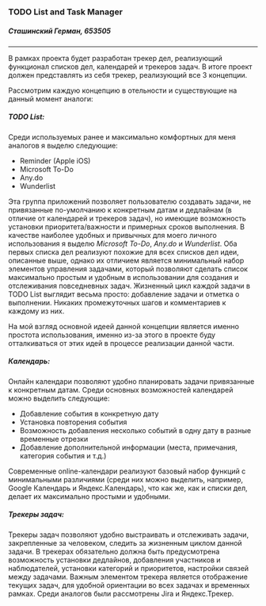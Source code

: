 ### TODO List and Task Manager
##### Сташинский Герман, *653505* 
***

В рамках проекта будет разработан трекер дел, реализующий функционал списков дел, календарей и трекеров задач. В итоге проект должен представлять из себя трекер, реализующий все 3 концепции.

Рассмотрим каждую концепцию в отельности и существующие на данный момент аналоги:

##### **TODO List:**

Среди используемых ранее и максимально комфортных для меня аналогов я выделю следующие:  

* Reminder (Apple iOS)  
* Microsoft To-Do
* Any.do  
* Wunderlist    

Эта группа приложений позволяет пользователю создавать задачи, не привязанные по-умолчанию к конкретным датам и дедлайнам (в отличие от календарей и трекеров задач), но имеющие возможность установки приоритета/важности и примерных сроков выполнения. В качестве наиболее удобных и привычных для моего личного использования я выделю *Microsoft To-Do*, *Any.do* и *Wunderlist*. Оба первых списка дел реализуют похожие для всех списков дел идеи, описанные выше, однако их отличием является минимальный набор элементов управления задачами, который позволяют сделать список максимально простым и удобным в использовании для создания и отслеживания повседневных задач. Жизненный цикл каждой задачи в TODO List выглядит весьма просто: добавление задачи и отметка о выполнении. Никаких промежуточных шагов и комментариев к каждому из них.

На мой взгляд основной идеей данной концепции является именно простота использования, именно из-за этого в проекте буду отталкиваться от этих идей в процессе реализации данной части. 

##### **Календарь:**

Онлайн календари позволяют удобно планировать задачи привязанные к конкретным датам. Среди основных возможностей календарей можно выделить следующие:

* Добавление события в конкретную дату
* Установка повторения события
* Возможность добавления несколько событий в одну дату в разные временные отрезки
* Добавление дополнительной информации (места, примечания, категория события и т.д.) 

Современные online-календари реализуют базовый набор функций с минимальными различиями (среди них можно выделить, например, Google Календарь и Яндекс.Календарь), что как же, как и списки дел, делает их максимально простыми и удобными. 

##### **Трекеры задач:**

Трекеры задач позволяют удобно выстраивать и отслеживать задачи, закрепленные за человеком, следить за жизненным циклом данной задачи. В трекерах обязательно должна быть предусмотрена возможность установки дедлайнов, добавления участников и наблюдателей, установки категорий и приоритетов, настройки связей между задачами. Важным элементом трекера является отображение текущих задач, для удобной ориентации во всех задачах и временных рамках. Среди аналогов были рассмотрены Jira и Яндекс.Трекер. 

